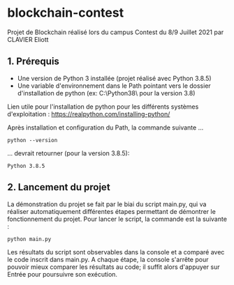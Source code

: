 # blockchain-contest
Projet de Blockchain réalisé lors du campus Contest du 8/9 Juillet 2021 par CLAVIER Eliott

## 1. Prérequis
* Une version de Python 3 installée (projet réalisé avec Python 3.8.5)
* Une variable d'environnement dans le Path pointant vers le dossier d'installation de python (ex: C:\Python38\ pour la version 3.8)

Lien utile pour l'installation de python pour les différents systèmes d'exploitation :
https://realpython.com/installing-python/

Après installation et configuration du Path, la commande suivante ...
```commandline
python --version
```
... devrait retourner (pour la version 3.8.5):
```commandline
Python 3.8.5
```

## 2. Lancement du projet
La démonstration du projet se fait par le biai du script main.py, qui va réaliser automatiquement différentes étapes permettant de démontrer le fonctionnement du projet.
Pour lancer le script, la commande est la suivante :
```commandline
python main.py
```
Les résultats du script sont observables dans la console et a comparé avec le code inscrit dans main.py.
A chaque étape, la console s'arrête pour pouvoir mieux comparer les résultats au code; il suffit alors d'appuyer sur Entrée pour poursuivre son exécution.

